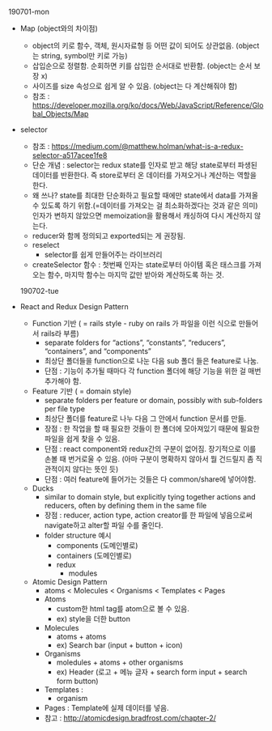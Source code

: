 190701-mon

- Map (object와의 차이점)
  - object의 키로 함수, 객체, 원시자료형 등 어떤 값이 되어도 상관없음. (object는 string, symbol만 키로 가능)
  - 삽입순으로 정렬함. 순회하면 키를 삽입한 순서대로 반환함. (object는 순서 보장 x)
  - 사이즈를 size 속성으로 쉽게 알 수 있음. (object는 다 계산해줘야 함)
  - 참조 : https://developer.mozilla.org/ko/docs/Web/JavaScript/Reference/Global_Objects/Map
- selector
  - 참조 : https://medium.com/@matthew.holman/what-is-a-redux-selector-a517acee1fe8
  - 단순 개념 : selector는 redux state를 인자로 받고 해당 state로부터 파생된 데이터를 반환한다.  즉 store로부터 온 데이터를 가져오거나 계산하는 역할을 한다.
  - 왜 쓰나? state를 최대한 단순화하고 필요할 때에만 state에서 data를 가져올 수 있도록 하기 위함.(=데이터를 가져오는 걸 최소화하겠다는 것과 같은 의미) 인자가 변하지 않았으면 memoization을 활용해서 캐싱하여 다시 계산하지 않는다. 
  - reducer와 함께 정의되고 exported되는 게 권장됨.
  - reselect
    - selector를 쉽게 만들어주는 라이브러리
  - createSelector 함수 : 첫번째 인자는 state로부터 아이템 혹은 태스크를 가져오는 함수, 마지막 함수는 마지막 값만 받아와 계산하도록 하는 것.

  190702-tue

- React and Redux Design Pattern
  - Function 기반 ( = rails style - ruby on rails 가 파일을 이런 식으로 만들어서 rails라 부름) 
    - separate folders for “actions”, “constants”, “reducers”, “containers”, and “components”
    - 최상단 폴더들을 function으로 나눈 다음 sub 폴더 들은 feature로 나눔.
    - 단점 : 기능이 추가될 때마다 각 function 폴더에 해당 기능을 위한 걸 매번 추가해야 함.
  - Feature 기반 ( = domain style)
    - separate folders per feature or domain, possibly with sub-folders per file type
    - 최상단 폴더를 feature로 나누 다음 그 안에서 function 문서를 만듦.
    - 장점 : 한 작업을 할 때 필요한 것들이 한 폴더에 모아져있기 때문에 필요한 파일을 쉽게 찾을 수 있음.
    - 단점 : react component와 redux간의 구분이 없어짐. 장기적으로 이를 손볼 때 번거로울 수 있음. (아마 구분이 명확하지 않아서 뭘 건드릴지 좀 직관적이지 않다는 뜻인 듯)
    - 단점 : 여러 feature에 들어가는 것들은 다 common/share에 넣어야함.
  - Ducks
    - similar to domain style, but explicitly tying together actions and reducers, often by defining them in the same file
    - 장점 : reducer, action type, action creator를 한 파일에 넣음으로써 navigate하고 alter할 파일 수를 줄인다.
    - folder structure 예시
      - components (도메인별로)
      - containers (도메인별로)
      - redux
        - modules
  - Atomic Design Pattern
    - atoms < Molecules < Organisms < Templates < Pages
    - Atoms
      - custom한 html tag를 atom으로 볼 수 있음.
      - ex) style을 더한 button
    - Molecules
      - atoms + atoms
      - ex) Search bar (input + button + icon)
    - Organisms
      - moledules + atoms + other organisms
      - ex) Header (로고 + 메뉴 글자 + search form input + search form button)
    - Templates : 
      - organism
    - Pages : Template에 실제 데이터를 넣음.
    - 참고 : http://atomicdesign.bradfrost.com/chapter-2/
